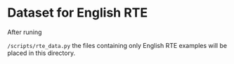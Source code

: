 # Dataset for English RTE

After runing 

```/scripts/rte_data.py``` the files containing only English RTE examples will be placed in this directory.
